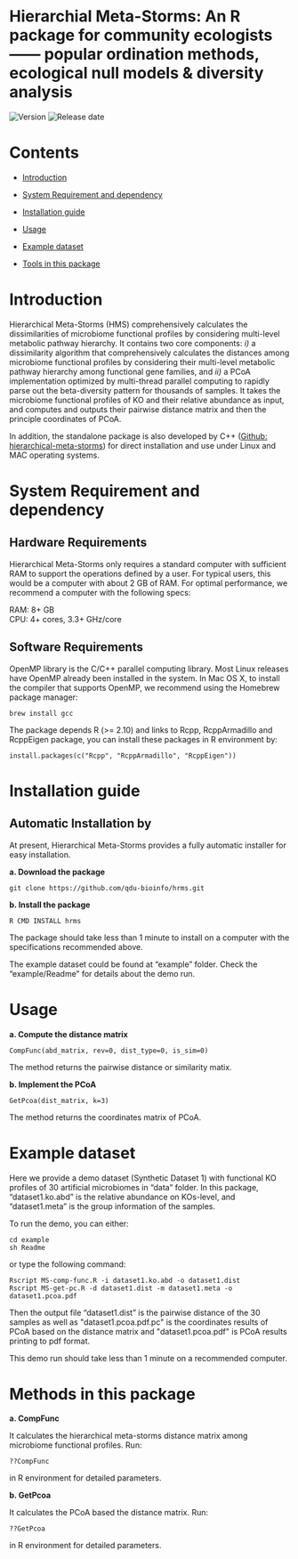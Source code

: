 # Hierarchial Meta-Storms: An R package for community ecologists —— popular ordination methods, ecological null models & diversity analysis

![Version](https://img.shields.io/badge/Version-1.01%20-brightgreen)
![Release date](https://img.shields.io/badge/Released%20date-Nov.%2019%2C%202020-brightgreen)



# Contents

- [Introduction](#introduction)

- [System Requirement and dependency](#system-requirement-and-dependency)

- [Installation guide](#installation-guide)

- [Usage](#usage)

- [Example dataset](#example-dataset)

- [Tools in this package](#tools-in-this-package)



# Introduction

Hierarchical Meta-Storms (HMS) comprehensively calculates the dissimilarities of microbiome functional profiles by considering multi-level metabolic pathway hierarchy. It contains two core components: *i)* a dissimilarity algorithm that comprehensively calculates the distances among microbiome functional profiles by considering their multi-level metabolic pathway hierarchy among functional gene families, and *ii)* a PCoA implementation optimized by multi-thread parallel computing to rapidly parse out the beta-diversity pattern for thousands of samples. It takes the microbiome functional profiles of KO and their relative abundance as input, and computes and outputs their pairwise distance matrix and then the principle coordinates of PCoA. 

In addition, the standalone package is also developed by C++ ([Github: hierarchical-meta-storms](https://github.com/qdu-bioinfo/hierarchical-meta-storms.git)) for direct installation and use under Linux and MAC operating systems.

# System Requirement and dependency

## Hardware Requirements

Hierarchical Meta-Storms only requires a standard computer with sufficient RAM to support the operations defined by a user. For typical users, this would be a computer with about 2 GB of RAM. For optimal performance, we recommend a computer with the following specs:

  RAM: 8+ GB  
  CPU: 4+ cores, 3.3+ GHz/core

## Software Requirements

OpenMP library is the C/C++ parallel computing library. Most Linux releases have OpenMP already been installed in the system. In Mac OS X, to install the compiler that supports OpenMP, we recommend using the Homebrew package manager:

```
brew install gcc
```

The package depends R (>= 2.10) and links to Rcpp, RcppArmadillo and RcppEigen package, you can install these packages in R environment by:

```
install.packages(c("Rcpp", "RcppArmadillo", "RcppEigen"))
```

# Installation guide

## Automatic Installation by 

At present, Hierarchical Meta-Storms provides a fully automatic installer for easy installation.

**a. Download the package**

```
git clone https://github.com/qdu-bioinfo/hrms.git	
```

**b. Install the package**

```
R CMD INSTALL hrms
```

The package should take less than 1 minute to install on a computer with the specifications recommended above.

The example dataset could be found at “example” folder. Check the “example/Readme” for details about the demo run.

# Usage

**a.  Compute the distance matrix**

```
CompFunc(abd_matrix, rev=0, dist_type=0, is_sim=0)
```

The method returns the pairwise distance or similarity matix.

**b. Implement the PCoA**

```
GetPcoa(dist_matrix, k=3)
```

The method returns the coordinates matrix of PCoA. 

# Example dataset

Here we provide a demo dataset (Synthetic Dataset 1) with functional KO profiles of 30 artificial microbiomes in “data” folder. In this package, “dataset1.ko.abd” is the relative abundance on KOs-level, and “dataset1.meta” is the group information of the samples.

To run the demo, you can either:

```
cd example
sh Readme
```

or type the following command:

```
Rscript MS-comp-func.R -i dataset1.ko.abd -o dataset1.dist
Rscript MS-get-pc.R -d dataset1.dist -m dataset1.meta -o dataset1.pcoa.pdf
```

Then the output file “dataset1.dist” is the pairwise distance of the 30 samples as well as  "dataset1.pcoa.pdf.pc" is the coordinates results of PCoA based on the distance matrix and "dataset1.pcoa.pdf" is PCoA results printing to pdf format. 

This demo run should take less than 1 minute on a recommended computer.

# Methods in this package

**a. CompFunc**

It calculates the hierarchical meta-storms distance matrix among microbiome functional profiles. Run:

```
??CompFunc
```

in R environment for detailed parameters.

**b. GetPcoa**

It calculates the PCoA based the distance matrix. Run:

```
??GetPcoa
```

in R environment for detailed parameters.






